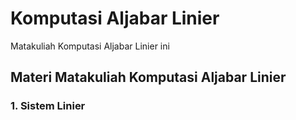  # Komputasi Aljabar Linier

Matakuliah Komputasi Aljabar Linier ini  

 ## Materi Matakuliah Komputasi Aljabar Linier
 ### 1. Sistem Linier
